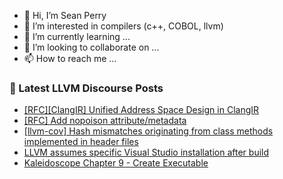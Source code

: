 - 👋 Hi, I’m Sean Perry
- 👀 I’m interested in compilers (c++, COBOL, llvm)
- 🌱 I’m currently learning ...
- 💞️ I’m looking to collaborate on ...
- 📫 How to reach me ...

<!---
s66perry/s66perry is a ✨ special ✨ repository because its `README.md` (this file) appears on your GitHub profile.
You can click the Preview link to take a look at your changes.
--->
### 📕 Latest LLVM Discourse Posts

<!-- DISCOURSE-LLVM:START -->
- [[RFC][ClangIR] Unified Address Space Design in ClangIR](https://discourse.llvm.org/t/rfc-clangir-unified-address-space-design-in-clangir/79728#post_3)
- [[RFC] Add nopoison attribute/metadata](https://discourse.llvm.org/t/rfc-add-nopoison-attribute-metadata/79833#post_11)
- [[llvm-cov] Hash mismatches originating from class methods implemented in header files](https://discourse.llvm.org/t/llvm-cov-hash-mismatches-originating-from-class-methods-implemented-in-header-files/79832#post_3)
- [LLVM assumes specific Visual Studio installation after build](https://discourse.llvm.org/t/llvm-assumes-specific-visual-studio-installation-after-build/79857#post_5)
- [Kaleidoscope Chapter 9 - Create Executable](https://discourse.llvm.org/t/kaleidoscope-chapter-9-create-executable/79869#post_3)
<!-- DISCOURSE-LLVM:END -->
